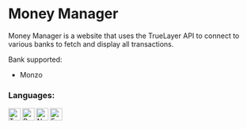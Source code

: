 # Money Manager
Money Manager is a website that uses the TrueLayer API to connect to various banks to fetch and display all transactions.

Bank supported:
* Monzo

### Languages:
<a href="#"><img align="left" alt="TypeScript" height="25px" src="https://img.shields.io/badge/typescript-%23007ACC.svg?style=for-the-badge&logo=typescript&logoColor=white" /></a>
<a href="#"><img align="left" alt="React" height="25px" src="https://img.shields.io/badge/react-%2320232a.svg?style=for-the-badge&logo=react&logoColor=%2361DAFB" /></a>
<a href="#"><img align="left" alt="Node.js" height="25px" src="https://img.shields.io/badge/node.js-6DA55F?style=for-the-badge&logo=node.js&logoColor=white" /></a>
<a href="#"><img align="left" alt="Express.js" height="25px" src="https://img.shields.io/badge/express.js-%23404d59.svg?style=for-the-badge&logo=express&logoColor=%2361DAFB" /></a>
